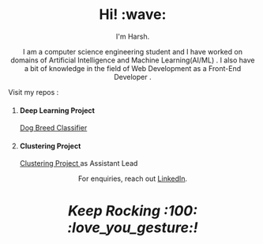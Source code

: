 <h1 align='center'> Hi! :wave:</h1>
<p align='center'>
I'm Harsh.
</p>
<p align='center'>I am a computer science engineering student and I have worked on domains of Artificial Intelligence and Machine Learning(AI/ML) . I also have a bit of knowledge in the field of Web Development as a Front-End Developer . </p>
<p>Visit my repos :
  <ol>
    <li><h4>Deep Learning Project</h4> <p><a href="https://github.com/crockrocks/Dog_Breed_Classifier">Dog Breed Classifier</a> </p></li>
    <li><h4>Clustering Project</h4> <p><a href="https://github.com/crockrocks/Fastai">Clustering Project </a>  as Assistant Lead </p></li>
  </ol>
</p>
<p align='center'>For enquiries, reach out <a href="https://www.linkedin.com/in/harsh-pant-a28378230/">LinkedIn</a>.</p>

<h1 align='center'><i>Keep Rocking :100: :love_you_gesture:!</i></h1>

<!---
crockrocks/crockrocks is a ✨ special ✨ repository because its `README.md` (this file) appears on your GitHub profile.
You can click the Preview link to take a look at your changes.
--->
